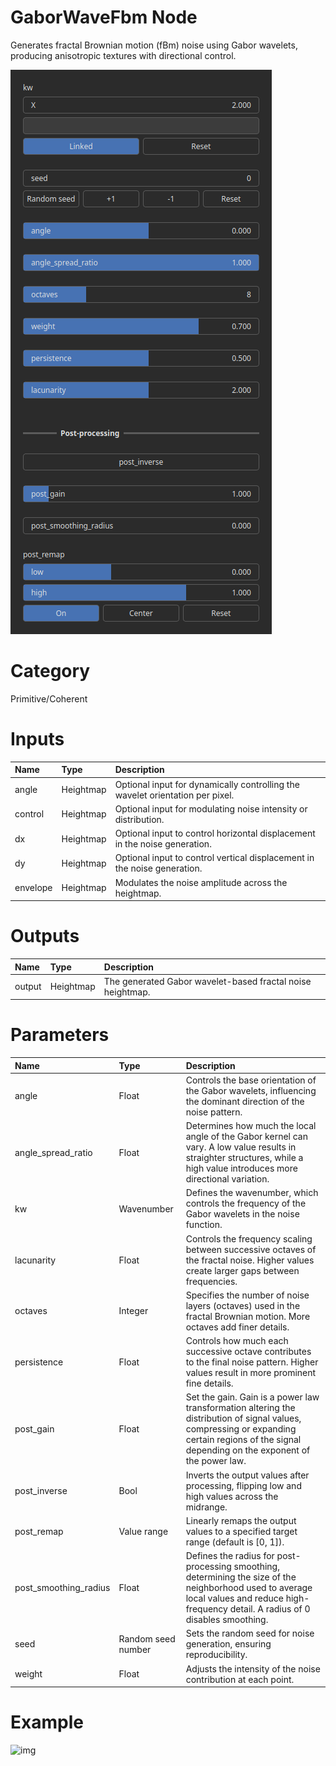 
GaborWaveFbm Node
=================


Generates fractal Brownian motion (fBm) noise using Gabor wavelets, producing anisotropic textures with directional control.



![img](../../images/nodes/GaborWaveFbm_settings.png)


# Category


Primitive/Coherent
# Inputs

|Name|Type|Description|
| :--- | :--- | :--- |
|angle|Heightmap|Optional input for dynamically controlling the wavelet orientation per pixel.|
|control|Heightmap|Optional input for modulating noise intensity or distribution.|
|dx|Heightmap|Optional input to control horizontal displacement in the noise generation.|
|dy|Heightmap|Optional input to control vertical displacement in the noise generation.|
|envelope|Heightmap|Modulates the noise amplitude across the heightmap.|

# Outputs

|Name|Type|Description|
| :--- | :--- | :--- |
|output|Heightmap|The generated Gabor wavelet-based fractal noise heightmap.|

# Parameters

|Name|Type|Description|
| :--- | :--- | :--- |
|angle|Float|Controls the base orientation of the Gabor wavelets, influencing the dominant direction of the noise pattern.|
|angle_spread_ratio|Float|Determines how much the local angle of the Gabor kernel can vary. A low value results in straighter structures, while a high value introduces more directional variation.|
|kw|Wavenumber|Defines the wavenumber, which controls the frequency of the Gabor wavelets in the noise function.|
|lacunarity|Float|Controls the frequency scaling between successive octaves of the fractal noise. Higher values create larger gaps between frequencies.|
|octaves|Integer|Specifies the number of noise layers (octaves) used in the fractal Brownian motion. More octaves add finer details.|
|persistence|Float|Controls how much each successive octave contributes to the final noise pattern. Higher values result in more prominent fine details.|
|post_gain|Float|Set the gain. Gain is a power law transformation altering the distribution of signal values, compressing or expanding certain regions of the signal depending on the exponent of the power law.|
|post_inverse|Bool|Inverts the output values after processing, flipping low and high values across the midrange.|
|post_remap|Value range|Linearly remaps the output values to a specified target range (default is [0, 1]).|
|post_smoothing_radius|Float|Defines the radius for post-processing smoothing, determining the size of the neighborhood used to average local values and reduce high-frequency detail. A radius of 0 disables smoothing.|
|seed|Random seed number|Sets the random seed for noise generation, ensuring reproducibility.|
|weight|Float|Adjusts the intensity of the noise contribution at each point.|

# Example


![img](../../images/nodes/GaborWaveFbm.png)


